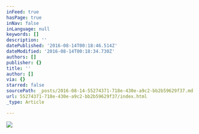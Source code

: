 ```yaml
---
inFeed: true
hasPage: true
inNav: false
inLanguage: null
keywords: []
description: ''
datePublished: '2016-08-14T00:18:46.514Z'
dateModified: '2016-08-14T00:18:34.730Z'
authors: []
publisher: {}
title: ''
author: []
via: {}
starred: false
sourcePath: _posts/2016-08-14-55274371-718e-430e-a9c2-bb2b59629f37.md
url: 55274371-718e-430e-a9c2-bb2b59629f37/index.html
_type: Article

---
```

![](https://the-grid-user-content.s3-us-west-2.amazonaws.com/6364017d-5014-43e1-8681-961196461748.jpg)